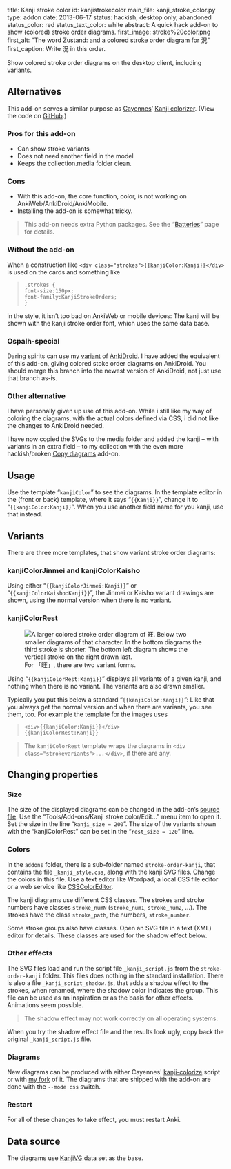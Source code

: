 title: Kanji stroke color
id: kanjistrokecolor
main_file: kanji_stroke_color.py
type: addon
date: 2013-06-17
status: hackish, desktop only, abandoned
status_color: red
status_text_color: white
abstract: A quick hack add-on to show (colored) stroke order diagrams.
first_image: stroke%20color.png
first_alt: "The word Zustand: and a colored stroke order diagram for 況"
first_caption: Write 況 in this order.

Show colored stroke order diagrams on the desktop client, including
variants.

## Alternatives

This add-on serves a similar purpose as
[Cayennes](http://cayennes.github.io)’
[Kanji colorizer](https://ankiweb.net/shared/info/1964372878). (View
the code on [GitHub](https://github.com/cayennes/kanji-colorize/).)

### Pros for this add-on
* Can show stroke variants
* Does not need another field in the model
* Keeps the collection.media folder clean.

### Cons

* With this add-on, the core function, color, is not working on
  AnkiWeb/AnkiDroid/AnkiMobile.
* Installing the add-on is somewhat tricky.

<blockquote class="nb">
This add-on needs extra Python packages. See the
“<a href="Batteries.html">Batteries</a>” page for details.
</blockquote>


### Without the add-on

When a construction like `<div
class="strokes">{{kanjiColor:Kanji}}</div>` is used on the cards and
something like
<blockquote><pre><code>.strokes {
font-size:150px;
font-family:KanjiStrokeOrders;
}</code></pre></blockquote>
in the style, it isn’t too bad on AnkiWeb or mobile devices: The kanji
will be shown with the kanji stroke order font, which uses the same
data base.

### Ospalh-special
Daring spirits can use my
[variant](https://github.com/ospalh/Anki-Android/tree/stroke-color-addon)
of [AnkiDroid](https://github.com/nicolas-raoul/Anki-Android). I have
added the equivalent of this add-on, giving colored stoke order
diagrams on AnkiDroid. You should merge this branch into the newest
version of AnkiDroid, not just use that branch as-is.

### Other alternative

I have personally given up use of this add-on. While i still like my
way of coloring the diagrams, with the actual colors defined via CSS,
i did not like the changes to AnkiDroid needed.

I have now copied the SVGs to the media folder and added the kanji –
with variants in an extra field – to my collection with the even more
hackish/broken [Copy diagrams](Copy%20diagrams.html) add-on.

## Usage

Use the template “`kanjiColor`” to see the diagrams. In the template
editor in the (front or back) template, where it says “`{{Kanji}}`”,
change it to “`{{kanjiColor:Kanji}}`”. When you use another field name
for you kanji, use that instead.

## Variants

There are three more templates, that show variant stroke order
diagrams:

### kanjiColorJinmei and kanjiColorKaisho

Using either “`{{kanjiColorJinmei:Kanji}}`” or
“`{{kanjiColorKaisho:Kanji}}`”, the Jinmei or Kaisho variant drawings
are shown, using the normal version when there is no variant.

### kanjiColorRest

<figure>
<img src="images/three_旺.png" alt="A larger colored  stroke order diagram of
旺. Below two smaller diagrams of that character. In the bottom
diagrams the third stroke is shorter. The bottom left diagram shows
the vertical stroke on the right drawn last.">
<figcaption>For 「旺」, there are two variant forms.</figcaption>
</figure>

Using “`{{kanjiColorRest:Kanji}}`” displays all variants of a given
kanji, and nothing when there is no variant. The variants are also
drawn smaller.

Typically you put this below a standard “`{{kanjiColor:Kanji}}`”: Like
that you always get the normal version and when there are variants,
you see them, too. For example the template for the images uses
<blockquote><pre><code>&lt;div>{{kanjiColor:Kanji}}&lt;/div>
{{kanjiColorRest:Kanji}}</code></pre></blockquote>

<blockquote class="nb">The <code>kanjiColorRest</code> template wraps the
diagrams in <code>&ltdiv class="strokevariants">...&lt;/div></code>,
 if there are any.</blockquote>


## Changing properties

### Size

The size of the displayed diagrams can be changed in the add-on’s
[source file](https://github.com/ospalh/anki-addons/blob/master/kanji_stroke_color.py).
Use the “Tools/Add-ons/Kanji stroke color/Edit...” menu item to open
it. Set the size in the line “`kanji_size = 200`”. The size of the
variants shown with the “kanjiColorRest” can be set in the “`rest_size
= 120`” line.

### Colors

In the `addons` folder, there is a sub-folder named
`stroke-order-kanji`, that contains the file `_kanji_style.css`, along
with the kanji SVG files. Change the colors in this file. Use a text
editor like Wordpad, a local CSS file editor or a web service like
[CSSColorEditor](http://css-color-replace.orca-multimedia.de/).

The kanji diagrams use different CSS classes. The strokes and stroke
numbers have classes `stroke_numN` (`stroke_num1`, `stroke_num2`,
...). The strokes have the class `stroke_path`, the numbers,
`stroke_number`.

Some stroke groups also have classes. Open an SVG
file in a text (XML) editor for details. These classes are used for
the shadow effect below.

### Other effects

The SVG files load and run the script file `_kanji_script.js` from the
`stroke-order-kanji` folder. This files does nothing in the standard
installation. There is also a file `_kanji_script_shadow.js`, that
adds a shadow effect to the strokes, when renamed, where the shadow
color indicates the group. This file can be used as an inspiration or
as the basis for other effects. Animations seem possible.

<blockquote class="nb">The shadow effect may not work correctly on all
operating systems.</blockquote>

When you try the shadow effect file and the results look ugly, copy
back the original
[`_kanji_script.js`](https://raw.github.com/ospalh/kanji-colorize/etree/kanjicolorizer/extra/_kanji_script.js)
file.

### Diagrams

New diagrams can be produced with either Cayennes'
[kanji-colorize](https://github.com/cayennes/kanji-colorize/) script
or with [my fork](https://github.com/ospalh/kanji-colorize) of it. The
diagrams that are shipped with the add-on are done with the `--mode
css` switch.


### Restart

For all of these changes to take effect, you must restart Anki.


## Data source

The diagrams use [KanjiVG](http://kanjivg.tagaini.net/) data set as the base.
